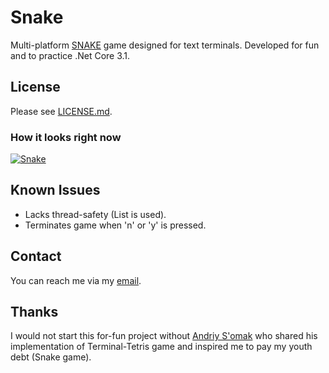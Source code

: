 # Snake 
Multi-platform [SNAKE](https://en.wikipedia.org/wiki/Snake_(video_game_genre)) game designed for text terminals.
Developed for fun and to practice .Net Core 3.1.

## License
Please see [LICENSE.md](LICENSE.md).

### How it looks right now
[![Snake](https://img.youtube.com/vi/RRwygd_7nsk/0.jpg)](https://www.youtube.com/watch?v=RRwygd_7nsk)


## Known Issues
- Lacks thread-safety (List<T> is used).
- Terminates game when 'n' or 'y' is pressed.

## Contact
You can reach me via my [email](mailto://denis.golovin@gmail.com).

## Thanks
I would not start this for-fun project without [Andriy S'omak](https://github.com/semack/terminal-tetris) 
who shared his implementation of Terminal-Tetris game and inspired me to pay my youth debt (Snake game).

